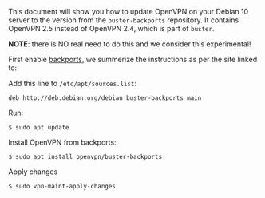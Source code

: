 This document will show you how to update OpenVPN on your Debian 10 server
to the version from the `buster-backports` repository. It contains OpenVPN 2.5 
instead of OpenVPN 2.4, which is part of `buster`.

**NOTE**: there is NO real need to do this and we consider this experimental!

First enable [backports](https://backports.debian.org/), we summerize the 
instructions as per the site linked to:

Add this line to `/etc/apt/sources.list`:

    deb http://deb.debian.org/debian buster-backports main
    
Run:

    $ sudo apt update
    
Install OpenVPN from backports:

    $ sudo apt install openvpn/buster-backports
    
Apply changes

    $ sudo vpn-maint-apply-changes
